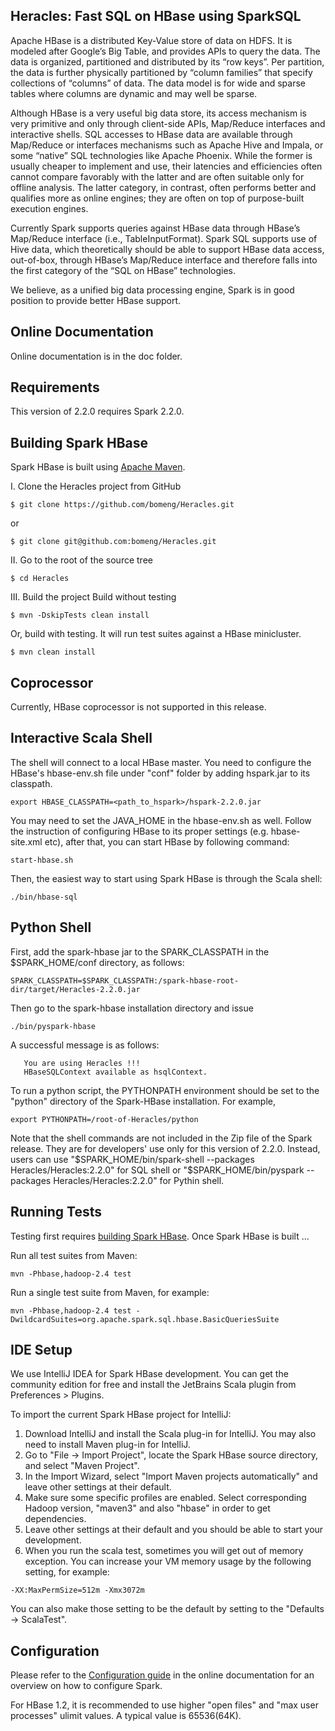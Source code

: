 ## Heracles: Fast SQL on HBase using SparkSQL

Apache HBase is a distributed Key-Value store of data on HDFS. It is modeled after Google’s Big Table, and provides APIs to query the data. The data is organized, partitioned and distributed by its “row keys”. Per partition, the data is further physically partitioned by “column families” that specify collections of “columns” of data. The data model is for wide and sparse tables where columns are dynamic and may well be sparse.

Although HBase is a very useful big data store, its access mechanism is very primitive and only through client-side APIs, Map/Reduce interfaces and interactive shells. SQL accesses to HBase data are available through Map/Reduce or interfaces mechanisms such as Apache Hive and Impala, or some “native” SQL technologies like Apache Phoenix. While the former is usually cheaper to implement and use, their latencies and efficiencies often cannot compare favorably with the latter and are often suitable only for offline analysis. The latter category, in contrast, often performs better and qualifies more as online engines; they are often on top of purpose-built execution engines.

Currently Spark supports queries against HBase data through HBase’s Map/Reduce interface (i.e., TableInputFormat). Spark SQL supports use of Hive data, which theoretically should be able to support HBase data access, out-of-box, through HBase’s Map/Reduce interface and therefore falls into the first category of the “SQL on HBase” technologies.

We believe, as a unified big data processing engine, Spark is in good position to provide better HBase support.

## Online Documentation

Online documentation is in the doc folder.

## Requirements

This version of 2.2.0 requires Spark 2.2.0.

## Building Spark HBase

Spark HBase is built using [Apache Maven](http://maven.apache.org/).

I. Clone the Heracles project from GitHub
```
$ git clone https://github.com/bomeng/Heracles.git
```
or
```
$ git clone git@github.com:bomeng/Heracles.git
```

II. Go to the root of the source tree
```
$ cd Heracles
```

III. Build the project
Build without testing
```
$ mvn -DskipTests clean install 
```
Or, build with testing. It will run test suites against a HBase minicluster.
```
$ mvn clean install
```

## Coprocessor

Currently, HBase coprocessor is not supported in this release.


## Interactive Scala Shell

The shell will connect to a local HBase master. You need to configure the HBase's hbase-env.sh file under "conf" folder by adding hspark.jar to its classpath.

```
export HBASE_CLASSPATH=<path_to_hspark>/hspark-2.2.0.jar
```

You may need to set the JAVA_HOME in the hbase-env.sh as well. Follow the instruction of configuring HBase to its proper settings (e.g. hbase-site.xml etc), after that, you can start HBase by following command:

```
start-hbase.sh
```

Then, the easiest way to start using Spark HBase is through the Scala shell:
```
./bin/hbase-sql
```

## Python Shell

First, add the spark-hbase jar to the SPARK_CLASSPATH in the $SPARK_HOME/conf directory, as follows:
```
SPARK_CLASSPATH=$SPARK_CLASSPATH:/spark-hbase-root-dir/target/Heracles-2.2.0.jar
```
Then go to the spark-hbase installation directory and issue
```
./bin/pyspark-hbase
```
A successful message is as follows:
```
   You are using Heracles !!!
   HBaseSQLContext available as hsqlContext.
```
To run a python script, the PYTHONPATH environment should be set to the "python" directory of the Spark-HBase installation. For example,
```
export PYTHONPATH=/root-of-Heracles/python
```

Note that the shell commands are not included in the Zip file of the Spark release. They are for developers' use only for this version of 2.2.0. Instead, users can use "$SPARK_HOME/bin/spark-shell --packages Heracles/Heracles:2.2.0" for SQL shell or "$SPARK_HOME/bin/pyspark --packages Heracles/Heracles:2.2.0" for Pythin shell.

## Running Tests

Testing first requires [building Spark HBase](#building-spark-hbase). Once Spark HBase is built ...

Run all test suites from Maven:
```
mvn -Phbase,hadoop-2.4 test
```
Run a single test suite from Maven, for example:
```
mvn -Phbase,hadoop-2.4 test -DwildcardSuites=org.apache.spark.sql.hbase.BasicQueriesSuite
```
## IDE Setup

We use IntelliJ IDEA for Spark HBase development. You can get the community edition for free and install the JetBrains Scala plugin from Preferences > Plugins.

To import the current Spark HBase project for IntelliJ:

1. Download IntelliJ and install the Scala plug-in for IntelliJ. You may also need to install Maven plug-in for IntelliJ.
2. Go to "File -> Import Project", locate the Spark HBase source directory, and select "Maven Project".
3. In the Import Wizard, select "Import Maven projects automatically" and leave other settings at their default. 
4. Make sure some specific profiles are enabled. Select corresponding Hadoop version, "maven3" and also "hbase" in order to get dependencies.
5. Leave other settings at their default and you should be able to start your development.
6. When you run the scala test, sometimes you will get out of memory exception. You can increase your VM memory usage by the following setting, for example:

```
-XX:MaxPermSize=512m -Xmx3072m
```

You can also make those setting to be the default by setting to the "Defaults -> ScalaTest".

## Configuration

Please refer to the [Configuration guide](http://spark.apache.org/docs/latest/configuration.html)
in the online documentation for an overview on how to configure Spark.

For HBase 1.2, it is recommended to use higher "open files" and "max user processes" ulimit values. A typical value is 65536(64K). 
